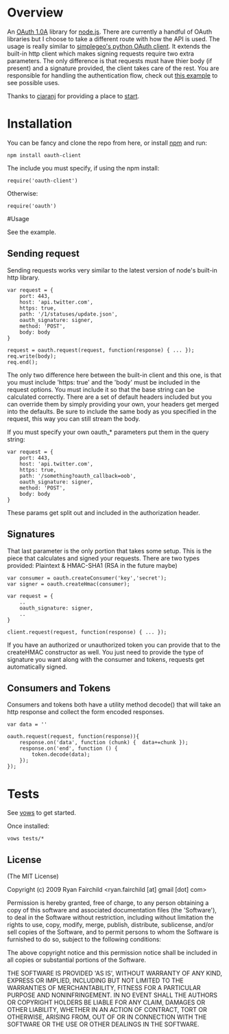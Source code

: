 
# Overview
An [OAuth 1.0A](http://oauth.net/core/1.0a/) library for [node.js](http://nodejs.org).  There are currently a handful of OAuth libraries but I choose to take a different route with how the API is used.  The usage is really similar to [simplegeo's python OAuth client](http://github.com/simplegeo/python-oauth2).  It extends the built-in http client which makes signing requests require two extra parameters.  The only difference is that requests must have thier body (if present) and a signature provided, the client takes care of the rest. You are responsible for handling the authentication flow, check out [this example](http://github.com/unscene/node-oauth/blob/master/examples/twitter.js) to see possible uses.

Thanks to [ciaranj](http://github.com/ciaranj/) for providing a place to 
[start](http://github.com/ciaranj/node-oauth).

# Installation
You can be fancy and clone the repo from here, or install [npm](http://github.com/isaacs/npm) and run:

	npm install oauth-client

The include you must specify, if using the npm install:

	require('oauth-client')

Otherwise:

	require('oauth')

#Usage

See the example.

## Sending request
Sending requests works very similar to the latest version of node's built-in http library.

	var request = {
		port: 443,
		host: 'api.twitter.com',
		https: true,
		path: '/1/statuses/update.json',
		oauth_signature: signer,
		method: 'POST',
		body: body
	}
	
	request = oauth.request(request, function(response) { ... });
	req.write(body);
	req.end();
	
The only two difference here between the built-in client and this one, is that you must include 'https: true' and the 'body' must be included in the request options.  You must include it so that the base string can be calculated correctly. There are a set of default headers included but you can override them by simply providing your own, your headers get merged into the defaults.  Be sure to include the same body as you specified in the request, this way you can still stream the body.

If you must specify your own oauth_* parameters put them in the query string:

	var request = {
		port: 443,
		host: 'api.twitter.com',
		https: true,
		path: '/something?oauth_callback=oob',
		oauth_signature: signer,
		method: 'POST',
		body: body
	}

These params get split out and included in the authorization header.	

## Signatures

That last parameter is the only portion that takes some setup.  This is the piece that calculates and signed your requests.  There are two types provided: Plaintext & HMAC-SHA1 (RSA in the future maybe)

	var consumer = oauth.createConsumer('key','secret');
	var signer = oauth.createHmac(consumer);
	
	var request = {
		..
		oauth_signature: signer,
		..
	}
	
	client.request(request, function(response) { ... });

If you have an authorized or unauthorized token you can provide that to the createHMAC constructor as well.
You just need to provide the type of signature you want along with the consumer and tokens, requests get automatically signed.

## Consumers and Tokens

Consumers and tokens both have a utility method decode() that will take an http response and collect the form encoded responses.

	var data = ''
	
	oauth.request(request, function(response)){
		response.on('data', function (chunk) {	data+=chunk });
		response.on('end', function () {
			token.decode(data);
		});
	});

# Tests
See [vows](http://vowsjs.org/) to get started.

Once installed:

	vows tests/*

## License 

(The MIT License)

Copyright (c) 2009 Ryan Fairchild &lt;ryan.fairchild [at] gmail [dot] com&gt;

Permission is hereby granted, free of charge, to any person obtaining
a copy of this software and associated documentation files (the
'Software'), to deal in the Software without restriction, including
without limitation the rights to use, copy, modify, merge, publish,
distribute, sublicense, and/or sell copies of the Software, and to
permit persons to whom the Software is furnished to do so, subject to
the following conditions:

The above copyright notice and this permission notice shall be
included in all copies or substantial portions of the Software.

THE SOFTWARE IS PROVIDED 'AS IS', WITHOUT WARRANTY OF ANY KIND,
EXPRESS OR IMPLIED, INCLUDING BUT NOT LIMITED TO THE WARRANTIES OF
MERCHANTABILITY, FITNESS FOR A PARTICULAR PURPOSE AND NONINFRINGEMENT.
IN NO EVENT SHALL THE AUTHORS OR COPYRIGHT HOLDERS BE LIABLE FOR ANY
CLAIM, DAMAGES OR OTHER LIABILITY, WHETHER IN AN ACTION OF CONTRACT,
TORT OR OTHERWISE, ARISING FROM, OUT OF OR IN CONNECTION WITH THE
SOFTWARE OR THE USE OR OTHER DEALINGS IN THE SOFTWARE.